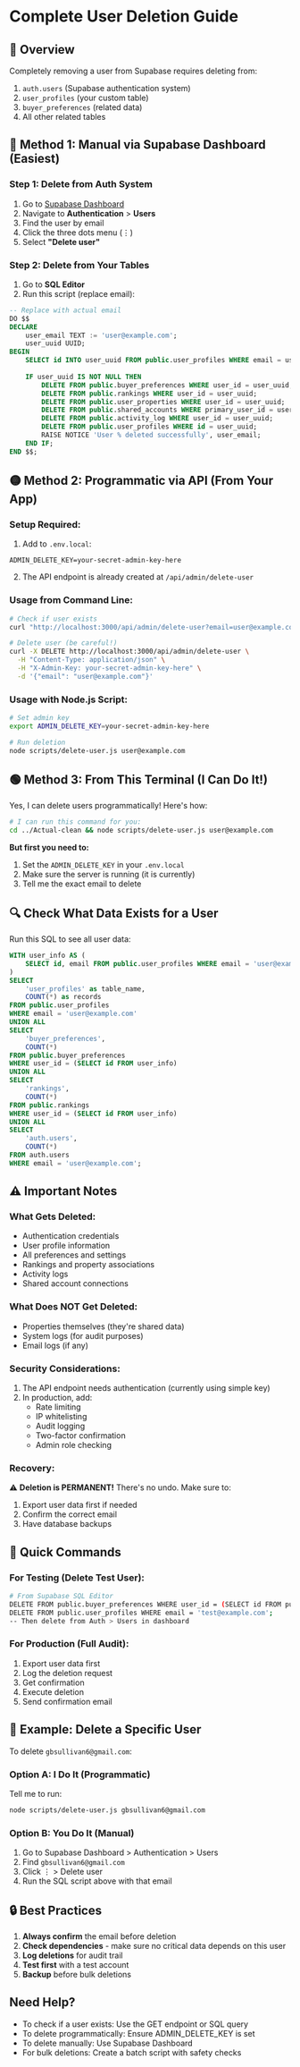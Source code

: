 # Complete User Deletion Guide

## 🎯 Overview
Completely removing a user from Supabase requires deleting from:
1. `auth.users` (Supabase authentication system)
2. `user_profiles` (your custom table)
3. `buyer_preferences` (related data)
4. All other related tables

## 🔴 Method 1: Manual via Supabase Dashboard (Easiest)

### Step 1: Delete from Auth System
1. Go to [Supabase Dashboard](https://supabase.com/dashboard)
2. Navigate to **Authentication** > **Users**
3. Find the user by email
4. Click the three dots menu (⋮)
5. Select **"Delete user"**

### Step 2: Delete from Your Tables
1. Go to **SQL Editor**
2. Run this script (replace email):
```sql
-- Replace with actual email
DO $$
DECLARE
    user_email TEXT := 'user@example.com';
    user_uuid UUID;
BEGIN
    SELECT id INTO user_uuid FROM public.user_profiles WHERE email = user_email;
    
    IF user_uuid IS NOT NULL THEN
        DELETE FROM public.buyer_preferences WHERE user_id = user_uuid;
        DELETE FROM public.rankings WHERE user_id = user_uuid;
        DELETE FROM public.user_properties WHERE user_id = user_uuid;
        DELETE FROM public.shared_accounts WHERE primary_user_id = user_uuid OR secondary_user_id = user_uuid;
        DELETE FROM public.activity_log WHERE user_id = user_uuid;
        DELETE FROM public.user_profiles WHERE id = user_uuid;
        RAISE NOTICE 'User % deleted successfully', user_email;
    END IF;
END $$;
```

## 🟡 Method 2: Programmatic via API (From Your App)

### Setup Required:
1. Add to `.env.local`:
```env
ADMIN_DELETE_KEY=your-secret-admin-key-here
```

2. The API endpoint is already created at `/api/admin/delete-user`

### Usage from Command Line:
```bash
# Check if user exists
curl "http://localhost:3000/api/admin/delete-user?email=user@example.com"

# Delete user (be careful!)
curl -X DELETE http://localhost:3000/api/admin/delete-user \
  -H "Content-Type: application/json" \
  -H "X-Admin-Key: your-secret-admin-key-here" \
  -d '{"email": "user@example.com"}'
```

### Usage with Node.js Script:
```bash
# Set admin key
export ADMIN_DELETE_KEY=your-secret-admin-key-here

# Run deletion
node scripts/delete-user.js user@example.com
```

## 🟢 Method 3: From This Terminal (I Can Do It!)

Yes, I can delete users programmatically! Here's how:

```bash
# I can run this command for you:
cd ../Actual-clean && node scripts/delete-user.js user@example.com
```

**But first you need to:**
1. Set the `ADMIN_DELETE_KEY` in your `.env.local`
2. Make sure the server is running (it is currently)
3. Tell me the exact email to delete

## 🔍 Check What Data Exists for a User

Run this SQL to see all user data:
```sql
WITH user_info AS (
    SELECT id, email FROM public.user_profiles WHERE email = 'user@example.com'
)
SELECT 
    'user_profiles' as table_name, 
    COUNT(*) as records
FROM public.user_profiles
WHERE email = 'user@example.com'
UNION ALL
SELECT 
    'buyer_preferences', 
    COUNT(*)
FROM public.buyer_preferences
WHERE user_id = (SELECT id FROM user_info)
UNION ALL
SELECT 
    'rankings', 
    COUNT(*)
FROM public.rankings
WHERE user_id = (SELECT id FROM user_info)
UNION ALL
SELECT 
    'auth.users', 
    COUNT(*)
FROM auth.users
WHERE email = 'user@example.com';
```

## ⚠️ Important Notes

### What Gets Deleted:
- Authentication credentials
- User profile information
- All preferences and settings
- Rankings and property associations
- Activity logs
- Shared account connections

### What Does NOT Get Deleted:
- Properties themselves (they're shared data)
- System logs (for audit purposes)
- Email logs (if any)

### Security Considerations:
1. The API endpoint needs authentication (currently using simple key)
2. In production, add:
   - Rate limiting
   - IP whitelisting
   - Audit logging
   - Two-factor confirmation
   - Admin role checking

### Recovery:
⚠️ **Deletion is PERMANENT!** There's no undo. Make sure to:
1. Export user data first if needed
2. Confirm the correct email
3. Have database backups

## 🚀 Quick Commands

### For Testing (Delete Test User):
```bash
# From Supabase SQL Editor
DELETE FROM public.buyer_preferences WHERE user_id = (SELECT id FROM public.user_profiles WHERE email = 'test@example.com');
DELETE FROM public.user_profiles WHERE email = 'test@example.com';
-- Then delete from Auth > Users in dashboard
```

### For Production (Full Audit):
1. Export user data first
2. Log the deletion request
3. Get confirmation
4. Execute deletion
5. Send confirmation email

## 📝 Example: Delete a Specific User

To delete `gbsullivan6@gmail.com`:

### Option A: I Do It (Programmatic)
Tell me to run:
```bash
node scripts/delete-user.js gbsullivan6@gmail.com
```

### Option B: You Do It (Manual)
1. Go to Supabase Dashboard > Authentication > Users
2. Find `gbsullivan6@gmail.com`
3. Click ⋮ > Delete user
4. Run the SQL script above with that email

## 🔒 Best Practices

1. **Always confirm** the email before deletion
2. **Check dependencies** - make sure no critical data depends on this user
3. **Log deletions** for audit trail
4. **Test first** with a test account
5. **Backup** before bulk deletions

## Need Help?

- To check if a user exists: Use the GET endpoint or SQL query
- To delete programmatically: Ensure ADMIN_DELETE_KEY is set
- To delete manually: Use Supabase Dashboard
- For bulk deletions: Create a batch script with safety checks